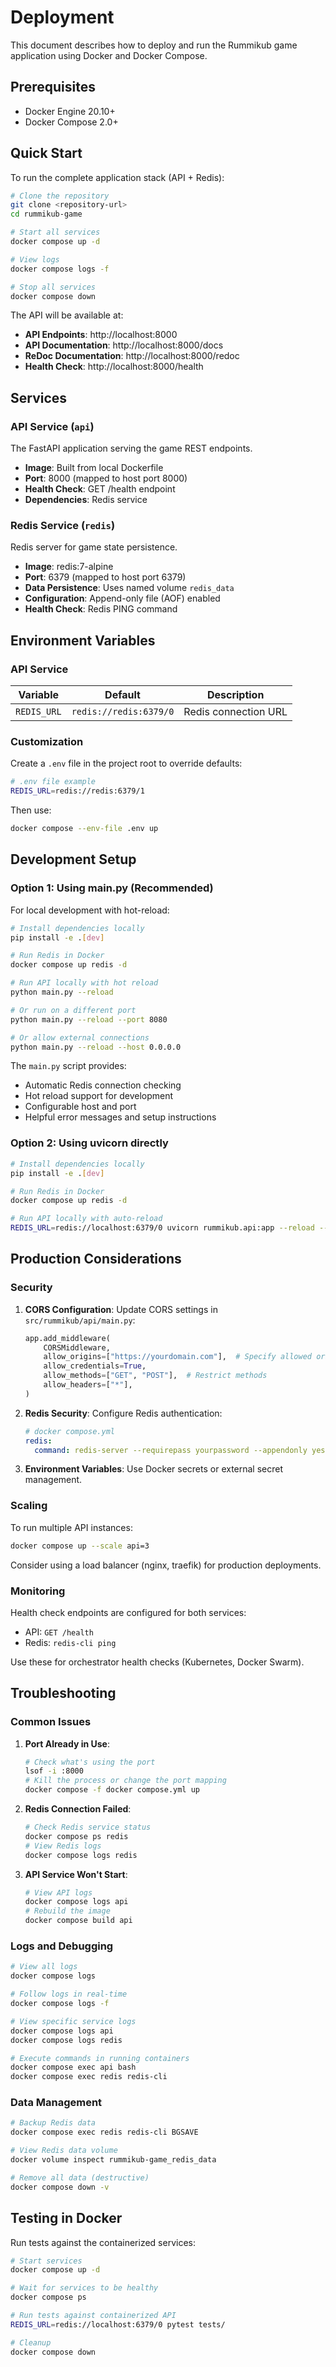 # Deployment

This document describes how to deploy and run the Rummikub game application using Docker and Docker Compose.

## Prerequisites

- Docker Engine 20.10+
- Docker Compose 2.0+

## Quick Start

To run the complete application stack (API + Redis):

```bash
# Clone the repository
git clone <repository-url>
cd rummikub-game

# Start all services
docker compose up -d

# View logs
docker compose logs -f

# Stop all services
docker compose down
```

The API will be available at:
- **API Endpoints**: http://localhost:8000
- **API Documentation**: http://localhost:8000/docs
- **ReDoc Documentation**: http://localhost:8000/redoc
- **Health Check**: http://localhost:8000/health

## Services

### API Service (`api`)

The FastAPI application serving the game REST endpoints.

- **Image**: Built from local Dockerfile
- **Port**: 8000 (mapped to host port 8000)
- **Health Check**: GET /health endpoint
- **Dependencies**: Redis service

### Redis Service (`redis`)

Redis server for game state persistence.

- **Image**: redis:7-alpine
- **Port**: 6379 (mapped to host port 6379)
- **Data Persistence**: Uses named volume `redis_data`
- **Configuration**: Append-only file (AOF) enabled
- **Health Check**: Redis PING command

## Environment Variables

### API Service

| Variable | Default | Description |
|----------|---------|-------------|
| `REDIS_URL` | `redis://redis:6379/0` | Redis connection URL |

### Customization

Create a `.env` file in the project root to override defaults:

```bash
# .env file example
REDIS_URL=redis://redis:6379/1
```

Then use:
```bash
docker compose --env-file .env up
```

## Development Setup

### Option 1: Using main.py (Recommended)

For local development with hot-reload:

```bash
# Install dependencies locally
pip install -e .[dev]

# Run Redis in Docker
docker compose up redis -d

# Run API locally with hot reload
python main.py --reload

# Or run on a different port
python main.py --reload --port 8080

# Or allow external connections
python main.py --reload --host 0.0.0.0
```

The `main.py` script provides:
- Automatic Redis connection checking
- Hot reload support for development
- Configurable host and port
- Helpful error messages and setup instructions

### Option 2: Using uvicorn directly

```bash
# Install dependencies locally
pip install -e .[dev]

# Run Redis in Docker
docker compose up redis -d

# Run API locally with auto-reload
REDIS_URL=redis://localhost:6379/0 uvicorn rummikub.api:app --reload --host 0.0.0.0 --port 8000
```

## Production Considerations

### Security

1. **CORS Configuration**: Update CORS settings in `src/rummikub/api/main.py`:
   ```python
   app.add_middleware(
       CORSMiddleware,
       allow_origins=["https://yourdomain.com"],  # Specify allowed origins
       allow_credentials=True,
       allow_methods=["GET", "POST"],  # Restrict methods
       allow_headers=["*"],
   )
   ```

2. **Redis Security**: Configure Redis authentication:
   ```yaml
   # docker compose.yml
   redis:
     command: redis-server --requirepass yourpassword --appendonly yes
   ```

3. **Environment Variables**: Use Docker secrets or external secret management.

### Scaling

To run multiple API instances:

```bash
docker compose up --scale api=3
```

Consider using a load balancer (nginx, traefik) for production deployments.

### Monitoring

Health check endpoints are configured for both services:
- API: `GET /health`
- Redis: `redis-cli ping`

Use these for orchestrator health checks (Kubernetes, Docker Swarm).

## Troubleshooting

### Common Issues

1. **Port Already in Use**:
   ```bash
   # Check what's using the port
   lsof -i :8000
   # Kill the process or change the port mapping
   docker compose -f docker compose.yml up
   ```

2. **Redis Connection Failed**:
   ```bash
   # Check Redis service status
   docker compose ps redis
   # View Redis logs
   docker compose logs redis
   ```

3. **API Service Won't Start**:
   ```bash
   # View API logs
   docker compose logs api
   # Rebuild the image
   docker compose build api
   ```

### Logs and Debugging

```bash
# View all logs
docker compose logs

# Follow logs in real-time
docker compose logs -f

# View specific service logs
docker compose logs api
docker compose logs redis

# Execute commands in running containers
docker compose exec api bash
docker compose exec redis redis-cli
```

### Data Management

```bash
# Backup Redis data
docker compose exec redis redis-cli BGSAVE

# View Redis data volume
docker volume inspect rummikub-game_redis_data

# Remove all data (destructive)
docker compose down -v
```

## Testing in Docker

Run tests against the containerized services:

```bash
# Start services
docker compose up -d

# Wait for services to be healthy
docker compose ps

# Run tests against containerized API
REDIS_URL=redis://localhost:6379/0 pytest tests/

# Cleanup
docker compose down
```
